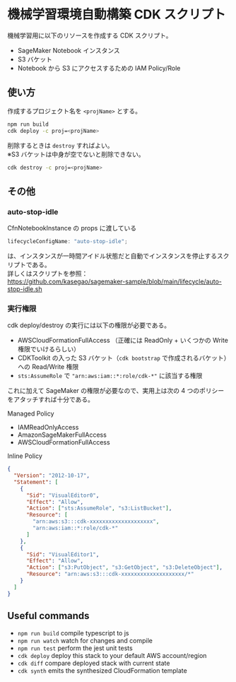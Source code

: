# 機械学習環境自動構築 CDK スクリプト

機械学習用に以下のリソースを作成する CDK スクリプト。

- SageMaker Notebook インスタンス
- S3 バケット
- Notebook から S3 にアクセスするための IAM Policy/Role

## 使い方

作成するプロジェクト名を `<projName>` とする。

```bash
npm run build
cdk deploy -c proj=<projName>
```

削除するときは `destroy` すればよい。  
※S3 バケットは中身が空でないと削除できない。

```bash
cdk destroy -c proj=<projName>
```

## その他

### auto-stop-idle

CfnNotebookInstance の props に渡している

```ts
lifecycleConfigName: "auto-stop-idle";
```

は、インスタンスが一時間アイドル状態だと自動でインスタンスを停止するスクリプトである。  
詳しくはスクリプトを参照：  
<https://github.com/kasegao/sagemaker-sample/blob/main/lifecycle/auto-stop-idle.sh>

### 実行権限

cdk deploy/destroy の実行には以下の権限が必要である。

- AWSCloudFormationFullAccess （正確には ReadOnly + いくつかの Write 権限でいけるらしい）
- CDKToolkit の入った S3 バケット（`cdk bootstrap` で作成されるバケット）への Read/Write 権限
- `sts:AssumeRole` で `"arn:aws:iam::*:role/cdk-*"` に該当する権限

これに加えて SageMaker の権限が必要なので、実用上は次の 4 つのポリシーをアタッチすれば十分である。

Managed Policy

- IAMReadOnlyAccess
- AmazonSageMakerFullAccess
- AWSCloudFormationFullAccess

Inline Policy

```json
{
  "Version": "2012-10-17",
  "Statement": [
    {
      "Sid": "VisualEditor0",
      "Effect": "Allow",
      "Action": ["sts:AssumeRole", "s3:ListBucket"],
      "Resource": [
        "arn:aws:s3:::cdk-xxxxxxxxxxxxxxxxxxxx",
        "arn:aws:iam::*:role/cdk-*"
      ]
    },
    {
      "Sid": "VisualEditor1",
      "Effect": "Allow",
      "Action": ["s3:PutObject", "s3:GetObject", "s3:DeleteObject"],
      "Resource": "arn:aws:s3:::cdk-xxxxxxxxxxxxxxxxxxxx/*"
    }
  ]
}
```

## Useful commands

- `npm run build` compile typescript to js
- `npm run watch` watch for changes and compile
- `npm run test` perform the jest unit tests
- `cdk deploy` deploy this stack to your default AWS account/region
- `cdk diff` compare deployed stack with current state
- `cdk synth` emits the synthesized CloudFormation template
